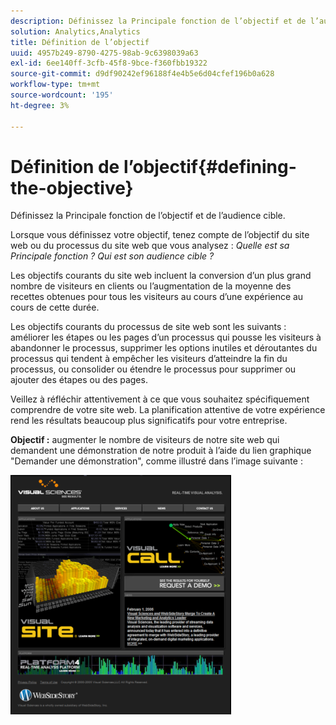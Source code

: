 ```yaml
---
description: Définissez la Principale fonction de l’objectif et de l’audience cible.
solution: Analytics,Analytics
title: Définition de l’objectif
uuid: 4957b249-8790-4275-98ab-9c6398039a63
exl-id: 6ee140ff-3cfb-45f8-9bce-f360fbb19322
source-git-commit: d9df90242ef96188f4e4b5e6d04cfef196b0a628
workflow-type: tm+mt
source-wordcount: '195'
ht-degree: 3%

---
```


# Définition de l’objectif{#defining-the-objective}

Définissez la Principale fonction de l’objectif et de l’audience cible.

Lorsque vous définissez votre objectif, tenez compte de l’objectif du site web ou du processus du site web que vous analysez : *Quelle est sa Principale fonction ? Qui est son audience cible ?*

Les objectifs courants du site web incluent la conversion d’un plus grand nombre de visiteurs en clients ou l’augmentation de la moyenne des recettes obtenues pour tous les visiteurs au cours d’une expérience au cours de cette durée.

Les objectifs courants du processus de site web sont les suivants : améliorer les étapes ou les pages d’un processus qui pousse les visiteurs à abandonner le processus, supprimer les options inutiles et déroutantes du processus qui tendent à empêcher les visiteurs d’atteindre la fin du processus, ou consolider ou étendre le processus pour supprimer ou ajouter des étapes ou des pages.

Veillez à réfléchir attentivement à ce que vous souhaitez spécifiquement comprendre de votre site web. La planification attentive de votre expérience rend les résultats beaucoup plus significatifs pour votre entreprise.

**Objectif :** augmenter le nombre de visiteurs de notre site web qui demandent une démonstration de notre produit à l’aide du lien graphique &quot;Demander une démonstration&quot;, comme illustré dans l’image suivante :

![](assets/ControlPage.png)
